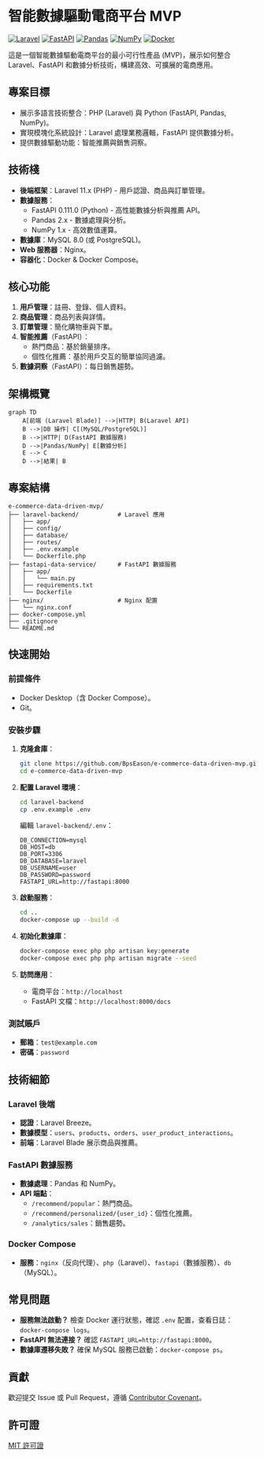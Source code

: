 # 智能數據驅動電商平台 MVP

[![Laravel](https://img.shields.io/badge/Laravel-11.x-FF2D20?style=flat-square&logo=laravel)](https://laravel.com/)
[![FastAPI](https://img.shields.io/badge/FastAPI-0.111.0-009688?style=flat-square&logo=fastapi)](https://fastapi.tiangolo.com/)
[![Pandas](https://img.shields.io/badge/Pandas-2.x-150458?style=flat-square&logo=pandas)](https://pandas.pydata.org/)
[![NumPy](https://img.shields.io/badge/NumPy-1.x-013243?style=flat-square&logo=numpy)](https://numpy.org/)
[![Docker](https://img.shields.io/badge/Docker-2496ED?style=flat-square&logo=docker)](https://www.docker.com/)

這是一個智能數據驅動電商平台的最小可行性產品 (MVP)，展示如何整合 Laravel、FastAPI 和數據分析技術，構建高效、可擴展的電商應用。

## 專案目標

- 展示多語言技術整合：PHP (Laravel) 與 Python (FastAPI, Pandas, NumPy)。
- 實現模塊化系統設計：Laravel 處理業務邏輯，FastAPI 提供數據分析。
- 提供數據驅動功能：智能推薦與銷售洞察。

## 技術棧

- **後端框架**：Laravel 11.x (PHP) - 用戶認證、商品與訂單管理。
- **數據服務**：
  - FastAPI 0.111.0 (Python) - 高性能數據分析與推薦 API。
  - Pandas 2.x - 數據處理與分析。
  - NumPy 1.x - 高效數值運算。
- **數據庫**：MySQL 8.0 (或 PostgreSQL)。
- **Web 服務器**：Nginx。
- **容器化**：Docker & Docker Compose。

## 核心功能

1. **用戶管理**：註冊、登錄、個人資料。
2. **商品管理**：商品列表與詳情。
3. **訂單管理**：簡化購物車與下單。
4. **智能推薦**（FastAPI）：
   - 熱門商品：基於銷量排序。
   - 個性化推薦：基於用戶交互的簡單協同過濾。
5. **數據洞察**（FastAPI）：每日銷售趨勢。

## 架構概覽

```mermaid
graph TD
    A[前端 (Laravel Blade)] -->|HTTP| B(Laravel API)
    B -->|DB 操作| C[(MySQL/PostgreSQL)]
    B -->|HTTP| D(FastAPI 數據服務)
    D -->|Pandas/NumPy| E[數據分析]
    E --> C
    D -->|結果| B
```

## 專案結構

```
e-commerce-data-driven-mvp/
├── laravel-backend/           # Laravel 應用
│   ├── app/
│   ├── config/
│   ├── database/
│   ├── routes/
│   ├── .env.example
│   └── Dockerfile.php
├── fastapi-data-service/      # FastAPI 數據服務
│   ├── app/
│   │   └── main.py
│   ├── requirements.txt
│   └── Dockerfile
├── nginx/                     # Nginx 配置
│   └── nginx.conf
├── docker-compose.yml
├── .gitignore
└── README.md
```

## 快速開始

### 前提條件

- Docker Desktop（含 Docker Compose）。
- Git。

### 安裝步驟

1. **克隆倉庫**：
   ```bash
   git clone https://github.com/BpsEason/e-commerce-data-driven-mvp.git
   cd e-commerce-data-driven-mvp
   ```

2. **配置 Laravel 環境**：
   ```bash
   cd laravel-backend
   cp .env.example .env
   ```
   編輯 `laravel-backend/.env`：
   ```dotenv
   DB_CONNECTION=mysql
   DB_HOST=db
   DB_PORT=3306
   DB_DATABASE=laravel
   DB_USERNAME=user
   DB_PASSWORD=password
   FASTAPI_URL=http://fastapi:8000
   ```

3. **啟動服務**：
   ```bash
   cd ..
   docker-compose up --build -d
   ```

4. **初始化數據庫**：
   ```bash
   docker-compose exec php php artisan key:generate
   docker-compose exec php php artisan migrate --seed
   ```

5. **訪問應用**：
   - 電商平台：`http://localhost`
   - FastAPI 文檔：`http://localhost:8000/docs`

### 測試賬戶

- **郵箱**：`test@example.com`
- **密碼**：`password`

## 技術細節

### Laravel 後端
- **認證**：Laravel Breeze。
- **數據模型**：`users`、`products`、`orders`、`user_product_interactions`。
- **前端**：Laravel Blade 展示商品與推薦。

### FastAPI 數據服務
- **數據處理**：Pandas 和 NumPy。
- **API 端點**：
  - `/recommend/popular`：熱門商品。
  - `/recommend/personalized/{user_id}`：個性化推薦。
  - `/analytics/sales`：銷售趨勢。

### Docker Compose
- **服務**：`nginx`（反向代理）、`php`（Laravel）、`fastapi`（數據服務）、`db`（MySQL）。

## 常見問題

- **服務無法啟動？** 檢查 Docker 運行狀態，確認 `.env` 配置，查看日誌：`docker-compose logs`。
- **FastAPI 無法連接？** 確認 `FASTAPI_URL=http://fastapi:8000`。
- **數據庫遷移失敗？** 確保 MySQL 服務已啟動：`docker-compose ps`。

## 貢獻

歡迎提交 Issue 或 Pull Request，遵循 [Contributor Covenant](https://www.contributor-covenant.org/)。

## 許可證

[MIT 許可證](LICENSE)